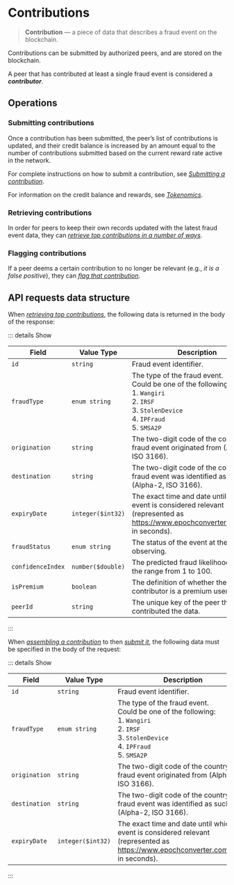 # Contributions

> **Contribution** — a piece of data that describes a fraud event on the blockchain.
>

Contributions can be submitted by authorized peers, and are stored on the blockchain.

A peer that has contributed at least a single fraud event is considered a ***contributor***.

## Operations

### Submitting contributions

Once a contribution has been submitted, the peer’s list of contributions is updated, and their credit balance is increased by an amount equal to the number of contributions submitted based on the current reward rate active in the network.

For complete instructions on how to submit a contribution, see *[Submitting a contribution](../Tutorials/Submitting_a_contribution.md)*.

For information on the credit balance and rewards, see *[Tokenomics](./Tokenomics.md)*.

### Retrieving contributions

In order for peers to keep their own records updated with the latest fraud event data, they can *[retrieve top contributions in a number of ways](../Tutorials/Retrieving_top_contributions.md)*.

### Flagging contributions

If a peer deems a certain contribution to no longer be relevant (e.g., *it is a false positive*), they can *[flag that contribution](../Tutorials/Flagging_a_contribution.md)*.

## API requests data structure

When *[retrieving top contributions](../API_Specification/contribution-controller/Retrieving_top_contributions.md)*, the following data is returned in the body of the response:

::: details Show

| Field | Value Type | Description |
| --- | --- | --- |
| `id` | `string` | Fraud event identifier. |
| `fraudType` | `enum string` | The type of the fraud event. <br> Could be one of the following: <br> 1. `Wangiri` <br> 2. `IRSF` <br> 3. `StolenDevice` <br> 4. `IPFraud` <br> 5. `SMSA2P` |
| `origination` | `string` | The two-digit code of the country the fraud event originated from (Alpha-2, ISO 3166). |
| `destination` | `string` | The two-digit code of the country the fraud event was identified as such (Alpha-2, ISO 3166). |
| `expiryDate` | `integer($int32)` | The exact time and date until which the event is considered relevant (represented as https://www.epochconverter.com/clock in seconds). |
| `fraudStatus` | `enum string` | The status of the event at the time of observing. |
| `confidenceIndex` | `number($double)` | The predicted fraud likelihood score in the range from 1 to 100. |
| `isPremium` | `boolean` | The definition of whether the contributor is a premium user. |
| `peerId` | `string` | The unique key of the peer that contributed the data. |

:::

When *[assembling a contribution](../API_Specification/contribution-controller/Assembling_a_contribution.md)* to then *[submit it](../API_Specification/contribution-controller/Submitting_a_contribution.md)*, the following data must be specified in the body of the request:

::: details Show

| Field | Value Type | Description |
| --- | --- | --- |
| `id` | `string` | Fraud event identifier. |
| `fraudType` | `enum string` | The type of the fraud event. <br> Could be one of the following: <br> 1. `Wangiri` <br> 2. `IRSF` <br> 3. `StolenDevice` <br> 4. `IPFraud` <br> 5. `SMSA2P` |
| `origination` | `string` | The two-digit code of the country the fraud event originated from (Alpha-2, ISO 3166). |
| `destination` | `string` | The two-digit code of the country the fraud event was identified as such (Alpha-2, ISO 3166). |
| `expiryDate` | `integer($int32)` | The exact time and date until which the event is considered relevant (represented as https://www.epochconverter.com/clock in seconds). |

:::
